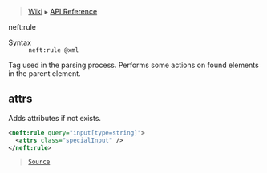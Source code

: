 > [Wiki](Home) ▸ [API Reference](API-Reference)

neft:rule
<dl><dt>Syntax</dt><dd><code>neft:rule @xml</code></dd></dl>
Tag used in the parsing process.
Performs some actions on found elements in the parent element.

## attrs

Adds attributes if not exists.
```xml
<neft:rule query="input[type=string]">
  <attrs class="specialInput" />
</neft:rule>
```

> [`Source`](/Neft-io/neft/blob/feb74662c4f7ee7aedc58bcb4488ea1b56f65be9/src/document/file/parse/rules.litcoffee#attrs)

